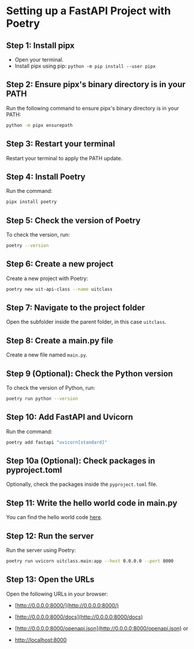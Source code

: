 # Setting up a FastAPI Project with Poetry

## Step 1: Install pipx

- Open your terminal.
- Install pipx using pip: `python -m pip install --user pipx`

## Step 2: Ensure pipx's binary directory is in your PATH

Run the following command to ensure pipx's binary directory is in your PATH:

```bash
python -m pipx ensurepath
```

## Step 3: Restart your terminal

Restart your terminal to apply the PATH update.

## Step 4: Install Poetry

Run the command:

```bash
pipx install poetry
```

## Step 5: Check the version of Poetry

To check the version, run:

```bash
poetry --version
```

## Step 6: Create a new project

Create a new project with Poetry:

```bash
poetry new uit-api-class --name uitclass
```

## Step 7: Navigate to the project folder

Open the subfolder inside the parent folder, in this case `uitclass`.

## Step 8: Create a main.py file

Create a new file named `main.py`.

## Step 9 (Optional): Check the Python version

To check the version of Python, run:

```bash
poetry run python --version
```

## Step 10: Add FastAPI and Uvicorn

Run the command:

```bash
poetry add fastapi "uvicorn[standard]"
```

## Step 10a (Optional): Check packages in pyproject.toml

Optionally, check the packages inside the `pyproject.toml` file.

## Step 11: Write the hello world code in main.py

You can find the hello world code [here](https://github.com/panaverse/learn-generative-ai/blob/main/05_microservices_all_in_one_platform/10_microservice_helloworld/fastapi-helloworld/fastapi_helloworld/main.py).

## Step 12: Run the server

Run the server using Poetry:

```bash
poetry run uvicorn uitclass.main:app --host 0.0.0.0 --port 8000
```

## Step 13: Open the URLs

Open the following URLs in your browser:

- [http://0.0.0.0:8000/](http://0.0.0.0:8000/)
- [http://0.0.0.0:8000/docs](http://0.0.0.0:8000/docs)
- [http://0.0.0.0:8000/openapi.json](http://0.0.0.0:8000/openapi.json)
or

- [http://localhost:8000](http://localhost:8000)
